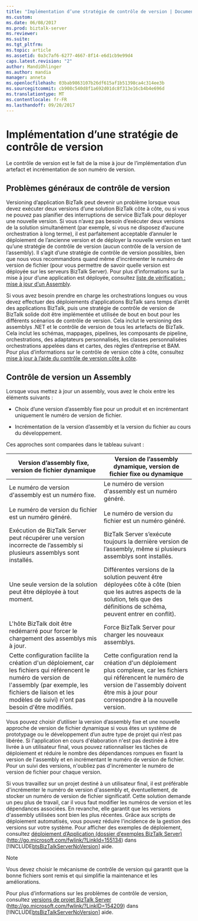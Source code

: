 ```yaml
---
title: "Implémentation d’une stratégie de contrôle de version | Documents Microsoft"
ms.custom: 
ms.date: 06/08/2017
ms.prod: biztalk-server
ms.reviewer: 
ms.suite: 
ms.tgt_pltfrm: 
ms.topic: article
ms.assetid: 0a3c7af6-6277-4667-8f14-e6d1cb9e99d4
caps.latest.revision: "2"
author: MandiOhlinger
ms.author: mandia
manager: anneta
ms.openlocfilehash: 03bab9863107b26df615af1b51398ca4c314ee3b
ms.sourcegitcommit: cb908c540d8f1a692d01dc8f313e16cb4b4e696d
ms.translationtype: MT
ms.contentlocale: fr-FR
ms.lasthandoff: 09/20/2017
---
```

# <a name="implementing-a-versioning-strategy"></a>Implémentation d’une stratégie de contrôle de version
Le contrôle de version est le fait de la mise à jour de l’implémentation d’un artefact et incrémentation de son numéro de version.  
  
## <a name="general-versioning-issues"></a>Problèmes généraux de contrôle de version  
 Versioning d’application BizTalk peut devenir un problème lorsque vous devez exécuter deux versions d’une solution BizTalk côte à côte, ou si vous ne pouvez pas planifier des interruptions de service BizTalk pour déployer une nouvelle version. Si vous n’avez pas besoin d’exécuter deux versions de la solution simultanément (par exemple, si vous ne disposez d’aucune orchestration à long terme), il est parfaitement acceptable d’annuler le déploiement de l’ancienne version et de déployer la nouvelle version en tant qu’une stratégie de contrôle de version (aucun contrôle de la version de l’assembly). Il s’agit d’une stratégie de contrôle de version possibles, bien que nous vous recommandons quand même d’incrémenter le numéro de version de fichier (pour vous permettre de savoir quelle version est déployée sur les serveurs BizTalk Server). Pour plus d’informations sur la mise à jour d’une application est déployée, consultez [liste de vérification : mise à jour d’un Assembly](../technical-guides/checklist-updating-an-assembly.md).  
  
 Si vous avez besoin prendre en charge les orchestrations longues ou vous devez effectuer des déploiements d’applications BizTalk sans temps d’arrêt des applications BizTalk, puis une stratégie de contrôle de version de BizTalk solide doit être implémentée et utilisée de bout en bout pour les différents scénarios de contrôle de version. Cela inclut le versioning des assemblys .NET et le contrôle de version de tous les artefacts de BizTalk. Cela inclut les schémas, mappages, pipelines, les composants de pipeline, orchestrations, des adaptateurs personnalisés, les classes personnalisées orchestrations appelées dans et cartes, des règles d’entreprise et BAM. Pour plus d’informations sur le contrôle de version côte à côte, consultez [mise à jour à l’aide du contrôle de version côte à côte](../technical-guides/updating-using-side-by-side-versioning.md).  
  
## <a name="versioning-an-assembly"></a>Contrôle de version un Assembly  
 Lorsque vous mettez à jour un assembly, vous avez le choix entre les éléments suivants :  
  
-   Choix d’une version d’assembly fixe pour un produit et en incrémentant uniquement le numéro de version de fichier.  
  
-   Incrémentation de la version d’assembly et la version du fichier au cours du développement.  
  
 Ces approches sont comparées dans le tableau suivant :  
  
|**Version d’assembly fixe, version de fichier dynamique**|**Version de l’assembly dynamique, version de fichier fixe ou dynamique**|  
|------------------------------------------------------|-----------------------------------------------------------------|  
|Le numéro de version d'assembly est un  numéro fixe.<br /><br /> Le numéro de version du fichier est un numéro généré.|Le numéro de version d'assembly est un numéro généré.<br /><br /> Le numéro de version du fichier est un numéro généré.|  
|Exécution de BizTalk Server peut récupérer une version incorrecte de l’assembly si plusieurs assemblys sont installés.|BizTalk Server s’exécute toujours la dernière version de l’assembly, même si plusieurs assemblys sont installés.|  
|Une seule version de la solution peut être déployée à tout moment.|Différentes versions de la solution peuvent être déployées côte à côte (bien que les autres aspects de la solution, tels que des définitions de schéma, peuvent entrer en conflit).|  
|L'hôte BizTalk doit être redémarré pour forcer le chargement des assemblys mis à jour.|Force BizTalk Server pour charger les nouveaux assemblys.|  
|Cette configuration facilite la création d'un déploiement, car les fichiers qui référencent le numéro de version de l'assembly (par exemple, les fichiers de liaison et les modèles de suivi) n'ont pas besoin d'être modifiés.|Cette configuration rend la création d'un déploiement plus complexe, car les fichiers qui référencent le numéro de version de l'assembly doivent être mis à jour pour correspondre à la nouvelle version.|  
  
 Vous pouvez choisir d’utiliser la version d’assembly fixe et une nouvelle approche de version de fichier dynamique si vous êtes un système de prototypage ou le développement d’un autre type de projet qui n’est pas libérée. Si l'application en cours d'élaboration n'est pas destinée à être livrée à un utilisateur final, vous pouvez rationnaliser les tâches de déploiement et réduire le nombre des dépendances rompues en fixant la version de l'assembly et en incrémentant le numéro de version de fichier. Pour un suivi des versions, n'oubliez pas d'incrémenter le numéro de version de fichier pour chaque version.  
  
 Si vous travaillez sur un projet destiné à un utilisateur final, il est préférable d'incrémenter le numéro de version d'assembly et, éventuellement, de stocker un numéro de version de fichier significatif. Cette solution demande un peu plus de travail, car il vous faut modifier les numéros de version et les dépendances associées. En revanche, elle garantit que les versions d'assembly utilisées sont bien les plus récentes. Grâce aux scripts de déploiement automatisés, vous pouvez réduire l'incidence de la gestion des versions sur votre système. Pour afficher des exemples de déploiement, consultez [déploiement d’Application (dossier d’exemples BizTalk Server)](http://go.microsoft.com/fwlink/?LinkId=155134) (http://go.microsoft.com/fwlink/?LinkId=155134) dans [!INCLUDE[btsBizTalkServerNoVersion](../includes/btsbiztalkservernoversion-md.md)] aide.  
  
> [!NOTE]  
>  Vous devez choisir le mécanisme de contrôle de version qui garantit que la bonne fichiers sont remis et qui simplifie la maintenance et les améliorations.  
  
 Pour plus d’informations sur les problèmes de contrôle de version, consultez [versions de projet BizTalk Server](http://go.microsoft.com/fwlink/?LinkID=154209) (http://go.microsoft.com/fwlink/?LinkID=154209) dans [!INCLUDE[btsBizTalkServerNoVersion](../includes/btsbiztalkservernoversion-md.md)] aide.